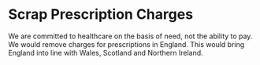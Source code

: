 Scrap Prescription Charges
==========================

We are committed to healthcare on the basis of need, not the ability to 
pay. We would remove charges for prescriptions in England. This would 
bring England into line with Wales, Scotland and Northern Ireland.